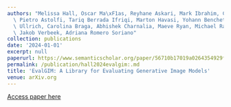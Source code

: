 ```yaml
---
authors: "Melissa Hall, Oscar Ma\xF1as, Reyhane Askari, Mark Ibrahim, Candace Ross,\
  \ Pietro Astolfi, Tariq Berrada Ifriqi, Marton Havasi, Yohann Benchetrit, Karen\
  \ Ullrich, Carolina Braga, Abhishek Charnalia, Maeve Ryan, Michael Rabbat, M. Drozdzal,\
  \ Jakob Verbeek, Adriana Romero Soriano"
collection: publications
date: '2024-01-01'
excerpt: null
paperurl: https://www.semanticscholar.org/paper/56710b17019a0264354929f7ef94e4db83c079b9
permalink: /publication/hall2024evalgim:.md
title: 'EvalGIM: A Library for Evaluating Generative Image Models'
venue: arXiv.org
---
```


[Access paper here](https://www.semanticscholar.org/paper/56710b17019a0264354929f7ef94e4db83c079b9)
